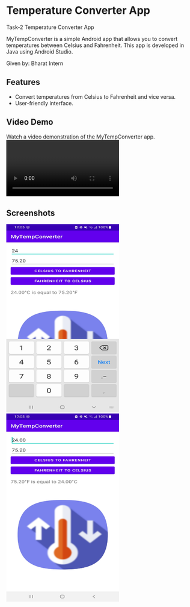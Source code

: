 # Temperature Converter App

Task-2 Temperature Converter App 

MyTempConverter is a simple Android app that allows you to convert temperatures between Celsius and Fahrenheit. This app is developed in Java using Android Studio.

Given by: Bharat Intern

## Features

- Convert temperatures from Celsius to Fahrenheit and vice versa.
- User-friendly interface.

## Video Demo

Watch a video demonstration of the MyTempConverter app.
![Click to Watch](https://github.com/abhishekb13402/MyTempConverter/blob/main/MyTempConverter.mp4)

## Screenshots

<img src="Screenshot1.jpg" width="300" height="500" alt="Screenshot 1">
<img src="Screenshot2.jpg" width="300" height="500" alt="Screenshot 2">